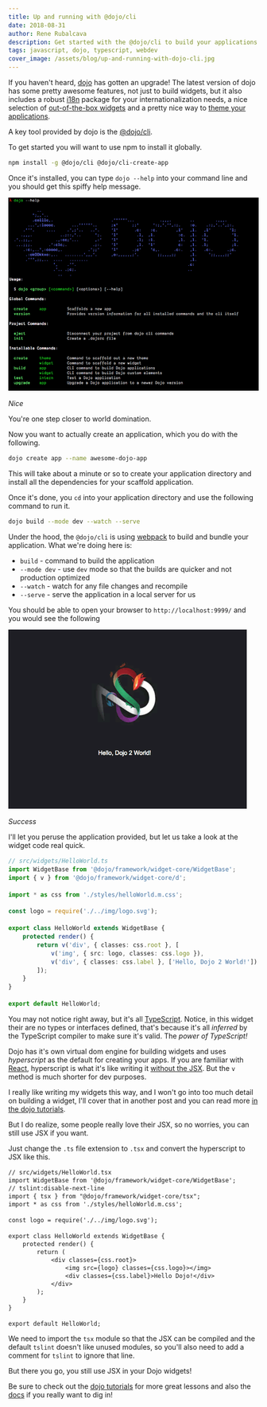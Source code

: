 ```yaml
---
title: Up and running with @dojo/cli
date: 2018-08-31
author: Rene Rubalcava
description: Get started with the @dojo/cli to build your applications!
tags: javascript, dojo, typescript, webdev
cover_image: /assets/blog/up-and-running-with-dojo-cli.jpg
---
```


If you haven't heard, [dojo](https://dojo.io/) has gotten an upgrade! The latest version of dojo has some pretty awesome features, not just to build widgets, but it also includes a robust [i18n](https://dojo.io/docs/index.html#doc--dojo__framework__v3_0_0__src__i18n__README_md) package for your internationalization needs, a nice selection of [out-of-the-box widgets](https://dojo.io/tutorials/005_form_widgets/) and a pretty nice way to [theme your applications](https://dojo.io/tutorials/007_theming/).

A key tool provided by dojo is the [@dojo/cli](https://dojo.io/tutorials/000_local_installation/).

To get started you will want to use npm to install it globally.


```bash
npm install -g @dojo/cli @dojo/cli-create-app
```

Once it's installed, you can type `dojo --help` into your command line and you should get this spiffy help message.

![](/assets/blog/dojo-cli.png)

_Nice_

You're one step closer to world domination.

Now you want to actually create an application, which you do with the following.

```bash
dojo create app --name awesome-dojo-app
```

This will take about a minute or so to create your application directory and install all the dependencies for your scaffold application.

Once it's done, you `cd` into your application directory and use the following command to run it.


```bash
dojo build --mode dev --watch --serve
```

Under the hood, the `@dojo/cli` is using [webpack](https://webpack.js.org/) to build and bundle your application. What we're doing here is:

* `build` - command to build the application
* `--mode dev` - use `dev` mode so that the builds are quicker and not production optimized
* `--watch` - watch for any file changes and recompile
* `--serve` - serve the application in a local server for us

You should be able to open your browser to `http://localhost:9999/` and you would see the following


![](/assets/blog/dojo2.gif)


_Success_

I'll let you peruse the application provided, but let us take a look at the widget code real quick.

```ts
// src/widgets/HelloWorld.ts
import WidgetBase from '@dojo/framework/widget-core/WidgetBase';
import { v } from '@dojo/framework/widget-core/d';

import * as css from './styles/helloWorld.m.css';

const logo = require('./../img/logo.svg');

export class HelloWorld extends WidgetBase {
	protected render() {
		return v('div', { classes: css.root }, [
			v('img', { src: logo, classes: css.logo }),
			v('div', { classes: css.label }, ['Hello, Dojo 2 World!'])
		]);
	}
}

export default HelloWorld;


```

You may not notice right away, but it's all [TypeScript](http://www.typescriptlang.org/). Notice, in this widget their are no types or interfaces defined, that's because it's all _inferred_ by the TypeScript compiler to make sure it's valid. The _power of TypeScript!_

Dojo has it's own virtual dom engine for building widgets and uses _hyperscript_ as the default for creating your apps. If you are familiar with [React](https://reactjs.org/), hyperscript is what it's like writing it [without the JSX](https://reactjs.org/docs/react-without-jsx.html). But the `v` method is much shorter for dev purposes.

I really like writing my widgets this way, and I won't go into too much detail on building a widget, I'll cover that in another post and you can read more [in the dojo tutorials](https://dojo.io/tutorials/003_creating_widgets/).

But I do realize, some people really love their JSX, so no worries, you can still use JSX if you want.

Just change the `.ts` file extension to `.tsx` and convert the hyperscript to JSX like this.

```tsx
// src/widgets/HelloWorld.tsx
import WidgetBase from '@dojo/framework/widget-core/WidgetBase';
// tslint:disable-next-line
import { tsx } from "@dojo/framework/widget-core/tsx";
import * as css from './styles/helloWorld.m.css';

const logo = require('./../img/logo.svg');

export class HelloWorld extends WidgetBase {
	protected render() {
		return (
			<div classes={css.root}>
				<img src={logo} classes={css.logo}></img>
				<div classes={css.label}>Hello Dojo!</div>
			</div>
		);
	}
}

export default HelloWorld;
```

We need to import the `tsx` module so that the JSX can be compiled and the default `tslint` doesn't like unused modules, so you'll also need to add a comment for `tslint` to ignore that line.

But there you go, you still use JSX in your Dojo widgets!


Be sure to check out the [dojo tutorials](https://dojo.io/tutorials/) for more great lessons and also the [docs](https://dojo.io/docs.html) if you really want to dig in!